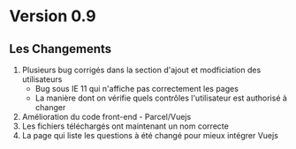 # Version 0.9

## Les Changements

1. Plusieurs bug corrigés dans la section d'ajout et modficiation des utilisateurs
    - Bug sous IE 11 qui n'affiche pas correctement les pages
    - La manière dont on vérifie quels contrôles l'utilisateur est authorisé à changer
2. Amélioration du code front-end - Parcel/Vuejs
3. Les fichiers téléchargés ont maintenant un nom correcte
4. La page qui liste les questions à été changé pour mieux intégrer Vuejs
